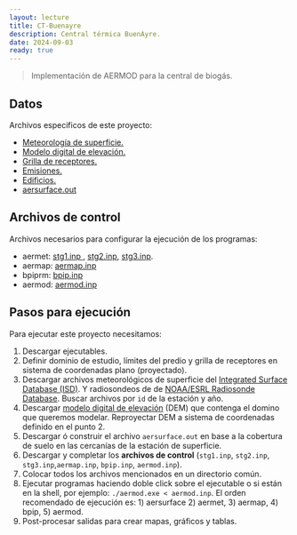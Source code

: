 ```yaml
--- 
layout: lecture
title: CT-Buenayre
description: Central térmica BuenAyre.
date: 2024-09-03
ready: true
---
```


> Implementación de AERMOD para la central de biogás.

## Datos

Archivos especificos de este proyecto:
- [Meteorología de superficie. ](./data/875530-99999-2024.ish)
- [Modelo digital de elevación.](./data/ceamse.tif)
- [Grilla de receptores.       ](./ctbay/ctbay.rec)
- [Emisiones.                  ](./ctbay/gis/emis.csv)
- [Edificios.                  ](./ctbay/gis/emis.csv)
- [aersurface.out              ](./data/aersurface.out)

## Archivos de control

Archivos necesarios para configurar la ejecución de los programas:
- aermet: [stg1.inp  ](./ctbay/stg1.inp), [stg2.inp](./ctbay/stg2.inp), [stg3.inp](./ctbay/stg3.inp).
- aermap: [aermap.inp](./ctbay/aermap.inp)
- bpiprm: [bpip.inp](./ctbay/bpip.inp)
- aermod: [aermod.inp](./ctbay/aermod.inp)


## Pasos para ejecución

Para ejecutar este proyecto necesitamos:
1. Descargar ejecutables.
2. Definir dominio de estudio, límites del predio y grilla de receptores en sistema de coordenadas plano (proyectado).
3. Descargar archivos meteorológicos de superficie del [Integrated Surface Database (ISD)](https://www.ncei.noaa.gov/pub/data/noaa/). Y radiosondeos de de [NOAA/ESRL Radiosonde Database](https://ruc.noaa.gov/raobs). Buscar archivos por `id` de la estación y año.
4. Descargar [modelo digital de elevación](https://www.ign.gob.ar/NuestrasActividades/Geodesia/ModeloDigitalElevaciones/Mapa) (DEM) que contenga el domino que queremos modelar. Reproyectar DEM a sistema de coordenadas definido en el punto 2.
5. Descargar ó construir el archivo `aersurface.out` en base a la cobertura de suelo en las cercanías de la estación de superficie.
6. Descargar y completar los **archivos de control** (`stg1.inp`, `stg2.inp`, `stg3.inp`,`aermap.inp`, `bpip.inp`, `aermod.inp`).
7. Colocar todos los archivos mencionados en un directorio común.
8. Ejecutar programas haciendo doble click sobre el ejecutable o si están en la shell, por ejemplo: ``./aermod.exe < aermod.inp``. El orden recomendado de ejecución es: 1) aersurface 2) aermet, 3) aermap, 4) bpip, 5) aermod.
9. Post-procesar salidas para crear mapas, gráficos y tablas.

